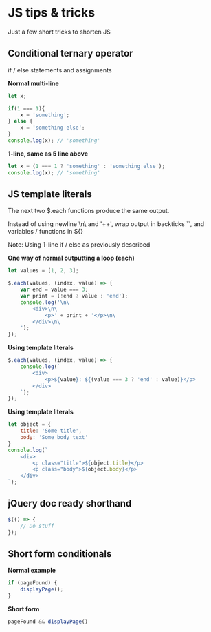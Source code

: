# JS tips & tricks
Just a few short tricks to shorten JS
 
 
 
 ## Conditional ternary operator
if / else statements and assignments

**Normal multi-line**
```javascript
let x;

if(1 === 1){
    x = 'something';
} else {
    x = 'something else';
}       
console.log(x); // 'something'
```

**1-line, same as 5 line above**
```javascript
let x = (1 === 1 ? 'something' : 'something else');
console.log(x); // 'something'
```
 
 
 
 
## JS template literals

The next two $.each functions produce the same output.

Instead of using newline \n\ and '++', wrap output in backticks \`\`, and variables / functions in ${}


Note: Using 1-line if / else as previously described


**One way of normal outputting a loop (each)**
```javascript
let values = [1, 2, 3];

$.each(values, (index, value) => {
    var end = value === 3;
    var print = (!end ? value : 'end');
    console.log('\n\
        <div>\n\
            <p>' + print + '</p>\n\
        </div>\n\
    ');
});
```

**Using template literals**
```javascript
$.each(values, (index, value) => {
    console.log(`
        <div>
            <p>${value}: ${(value === 3 ? 'end' : value)}</p>
        </div>
    `);
});
```
**Using template literals**
```javascript
let object = {
    title: 'Some title',
    body: 'Some body text'
}
console.log(`
    <div>
        <p class="title">${object.title}</p>
        <p class="body">${object.body}</p>
    </div>
`);
```
 
 
 
## jQuery doc ready shorthand
```javascript
$(() => {
    // Do stuff
});
```
 
 
 
## Short form conditionals

**Normal example**
```javascript
if (pageFound) {
    displayPage();
}
```
**Short form**
```javascript
pageFound && displayPage()
```
